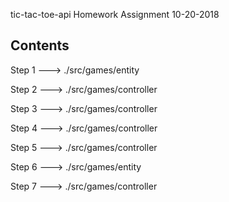 tic-tac-toe-api
Homework Assignment 10-20-2018

Contents
--------------------------------------

Step 1 ---> ./src/games/entity

Step 2 ---> ./src/games/controller

Step 3 ---> ./src/games/controller

Step 4 ---> ./src/games/controller

Step 5 ---> ./src/games/controller

Step 6 ---> ./src/games/entity

Step 7 ---> ./src/games/controller